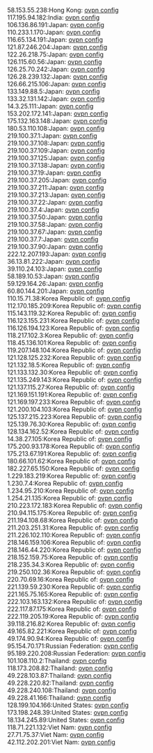 58.153.55.238:Hong Kong: [ovpn config](vpn/58_153_55_238.ovpn)  
117.195.94.182:India: [ovpn config](vpn/117_195_94_182.ovpn)  
106.136.86.191:Japan: [ovpn config](vpn/106_136_86_191.ovpn)  
110.233.1.170:Japan: [ovpn config](vpn/110_233_1_170.ovpn)  
116.65.134.191:Japan: [ovpn config](vpn/116_65_134_191.ovpn)  
121.87.246.204:Japan: [ovpn config](vpn/121_87_246_204.ovpn)  
122.26.218.75:Japan: [ovpn config](vpn/122_26_218_75.ovpn)  
126.115.60.56:Japan: [ovpn config](vpn/126_115_60_56.ovpn)  
126.25.70.242:Japan: [ovpn config](vpn/126_25_70_242.ovpn)  
126.28.239.132:Japan: [ovpn config](vpn/126_28_239_132.ovpn)  
126.66.215.106:Japan: [ovpn config](vpn/126_66_215_106.ovpn)  
133.149.88.5:Japan: [ovpn config](vpn/133_149_88_5.ovpn)  
133.32.131.142:Japan: [ovpn config](vpn/133_32_131_142.ovpn)  
14.3.25.111:Japan: [ovpn config](vpn/14_3_25_111.ovpn)  
153.202.172.141:Japan: [ovpn config](vpn/153_202_172_141.ovpn)  
175.132.163.148:Japan: [ovpn config](vpn/175_132_163_148.ovpn)  
180.53.110.108:Japan: [ovpn config](vpn/180_53_110_108.ovpn)  
219.100.37.1:Japan: [ovpn config](vpn/219_100_37_1.ovpn)  
219.100.37.108:Japan: [ovpn config](vpn/219_100_37_108.ovpn)  
219.100.37.109:Japan: [ovpn config](vpn/219_100_37_109.ovpn)  
219.100.37.125:Japan: [ovpn config](vpn/219_100_37_125.ovpn)  
219.100.37.138:Japan: [ovpn config](vpn/219_100_37_138.ovpn)  
219.100.37.19:Japan: [ovpn config](vpn/219_100_37_19.ovpn)  
219.100.37.205:Japan: [ovpn config](vpn/219_100_37_205.ovpn)  
219.100.37.211:Japan: [ovpn config](vpn/219_100_37_211.ovpn)  
219.100.37.213:Japan: [ovpn config](vpn/219_100_37_213.ovpn)  
219.100.37.22:Japan: [ovpn config](vpn/219_100_37_22.ovpn)  
219.100.37.4:Japan: [ovpn config](vpn/219_100_37_4.ovpn)  
219.100.37.50:Japan: [ovpn config](vpn/219_100_37_50.ovpn)  
219.100.37.58:Japan: [ovpn config](vpn/219_100_37_58.ovpn)  
219.100.37.67:Japan: [ovpn config](vpn/219_100_37_67.ovpn)  
219.100.37.7:Japan: [ovpn config](vpn/219_100_37_7.ovpn)  
219.100.37.90:Japan: [ovpn config](vpn/219_100_37_90.ovpn)  
222.12.207.193:Japan: [ovpn config](vpn/222_12_207_193.ovpn)  
36.13.81.222:Japan: [ovpn config](vpn/36_13_81_222.ovpn)  
39.110.24.103:Japan: [ovpn config](vpn/39_110_24_103.ovpn)  
58.189.10.53:Japan: [ovpn config](vpn/58_189_10_53.ovpn)  
59.129.164.26:Japan: [ovpn config](vpn/59_129_164_26.ovpn)  
60.80.144.201:Japan: [ovpn config](vpn/60_80_144_201.ovpn)  
110.15.71.38:Korea Republic of: [ovpn config](vpn/110_15_71_38.ovpn)  
112.170.185.209:Korea Republic of: [ovpn config](vpn/112_170_185_209.ovpn)  
115.143.119.32:Korea Republic of: [ovpn config](vpn/115_143_119_32.ovpn)  
116.123.155.231:Korea Republic of: [ovpn config](vpn/116_123_155_231.ovpn)  
116.126.194.123:Korea Republic of: [ovpn config](vpn/116_126_194_123.ovpn)  
118.217.102.3:Korea Republic of: [ovpn config](vpn/118_217_102_3.ovpn)  
118.45.136.101:Korea Republic of: [ovpn config](vpn/118_45_136_101.ovpn)  
119.207.148.104:Korea Republic of: [ovpn config](vpn/119_207_148_104.ovpn)  
121.128.125.232:Korea Republic of: [ovpn config](vpn/121_128_125_232.ovpn)  
121.132.18.5:Korea Republic of: [ovpn config](vpn/121_132_18_5.ovpn)  
121.133.132.30:Korea Republic of: [ovpn config](vpn/121_133_132_30.ovpn)  
121.135.249.143:Korea Republic of: [ovpn config](vpn/121_135_249_143.ovpn)  
121.137.115.27:Korea Republic of: [ovpn config](vpn/121_137_115_27.ovpn)  
121.169.151.191:Korea Republic of: [ovpn config](vpn/121_169_151_191.ovpn)  
121.169.197.233:Korea Republic of: [ovpn config](vpn/121_169_197_233.ovpn)  
121.200.104.103:Korea Republic of: [ovpn config](vpn/121_200_104_103.ovpn)  
125.137.215.223:Korea Republic of: [ovpn config](vpn/125_137_215_223.ovpn)  
125.139.76.30:Korea Republic of: [ovpn config](vpn/125_139_76_30.ovpn)  
128.134.162.52:Korea Republic of: [ovpn config](vpn/128_134_162_52.ovpn)  
14.38.27.105:Korea Republic of: [ovpn config](vpn/14_38_27_105.ovpn)  
175.200.93.178:Korea Republic of: [ovpn config](vpn/175_200_93_178.ovpn)  
175.213.67.191:Korea Republic of: [ovpn config](vpn/175_213_67_191.ovpn)  
180.66.101.62:Korea Republic of: [ovpn config](vpn/180_66_101_62.ovpn)  
182.227.65.150:Korea Republic of: [ovpn config](vpn/182_227_65_150.ovpn)  
1.229.183.219:Korea Republic of: [ovpn config](vpn/1_229_183_219.ovpn)  
1.230.7.4:Korea Republic of: [ovpn config](vpn/1_230_7_4.ovpn)  
1.234.95.210:Korea Republic of: [ovpn config](vpn/1_234_95_210.ovpn)  
1.254.21.135:Korea Republic of: [ovpn config](vpn/1_254_21_135.ovpn)  
210.223.172.183:Korea Republic of: [ovpn config](vpn/210_223_172_183.ovpn)  
210.94.115.175:Korea Republic of: [ovpn config](vpn/210_94_115_175.ovpn)  
211.194.108.68:Korea Republic of: [ovpn config](vpn/211_194_108_68.ovpn)  
211.203.251.31:Korea Republic of: [ovpn config](vpn/211_203_251_31.ovpn)  
211.226.102.110:Korea Republic of: [ovpn config](vpn/211_226_102_110.ovpn)  
218.146.159.106:Korea Republic of: [ovpn config](vpn/218_146_159_106.ovpn)  
218.146.44.220:Korea Republic of: [ovpn config](vpn/218_146_44_220.ovpn)  
218.152.159.75:Korea Republic of: [ovpn config](vpn/218_152_159_75.ovpn)  
218.235.34.3:Korea Republic of: [ovpn config](vpn/218_235_34_3.ovpn)  
219.250.102.36:Korea Republic of: [ovpn config](vpn/219_250_102_36.ovpn)  
220.70.69.16:Korea Republic of: [ovpn config](vpn/220_70_69_16.ovpn)  
221.139.59.230:Korea Republic of: [ovpn config](vpn/221_139_59_230.ovpn)  
221.165.75.165:Korea Republic of: [ovpn config](vpn/221_165_75_165.ovpn)  
222.103.163.132:Korea Republic of: [ovpn config](vpn/222_103_163_132.ovpn)  
222.117.87.175:Korea Republic of: [ovpn config](vpn/222_117_87_175.ovpn)  
222.119.205.19:Korea Republic of: [ovpn config](vpn/222_119_205_19.ovpn)  
39.118.216.82:Korea Republic of: [ovpn config](vpn/39_118_216_82.ovpn)  
49.165.82.221:Korea Republic of: [ovpn config](vpn/49_165_82_221.ovpn)  
49.174.90.94:Korea Republic of: [ovpn config](vpn/49_174_90_94.ovpn)  
95.154.70.171:Russian Federation: [ovpn config](vpn/95_154_70_171.ovpn)  
95.189.220.208:Russian Federation: [ovpn config](vpn/95_189_220_208.ovpn)  
101.108.110.2:Thailand: [ovpn config](vpn/101_108_110_2.ovpn)  
118.173.208.82:Thailand: [ovpn config](vpn/118_173_208_82.ovpn)  
49.228.103.87:Thailand: [ovpn config](vpn/49_228_103_87.ovpn)  
49.228.220.82:Thailand: [ovpn config](vpn/49_228_220_82.ovpn)  
49.228.240.108:Thailand: [ovpn config](vpn/49_228_240_108.ovpn)  
49.228.41.166:Thailand: [ovpn config](vpn/49_228_41_166.ovpn)  
128.199.104.166:United States: [ovpn config](vpn/128_199_104_166.ovpn)  
173.198.248.39:United States: [ovpn config](vpn/173_198_248_39.ovpn)  
18.134.245.89:United States: [ovpn config](vpn/18_134_245_89.ovpn)  
118.71.221.132:Viet Nam: [ovpn config](vpn/118_71_221_132.ovpn)  
27.71.75.37:Viet Nam: [ovpn config](vpn/27_71_75_37.ovpn)  
42.112.202.201:Viet Nam: [ovpn config](vpn/42_112_202_201.ovpn)  
